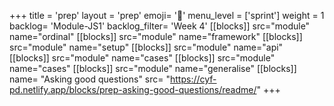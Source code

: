 +++
title = 'prep'
layout = 'prep'
emoji= '📝'
menu_level = ['sprint']
weight = 1
backlog= 'Module-JS1'
backlog_filter= 'Week 4'
[[blocks]]
src="module"
name="ordinal"
[[blocks]]
src="module"
name="framework"
[[blocks]]
src="module"
name="setup"
[[blocks]]
src="module"
name="api"
[[blocks]]
src="module"
name="cases"
[[blocks]]
src="module"
name="cases"
[[blocks]]
src="module"
name="generalise"
[[blocks]]
name= "Asking good questions"
src= "https://cyf-pd.netlify.app/blocks/prep-asking-good-questions/readme/"
+++
